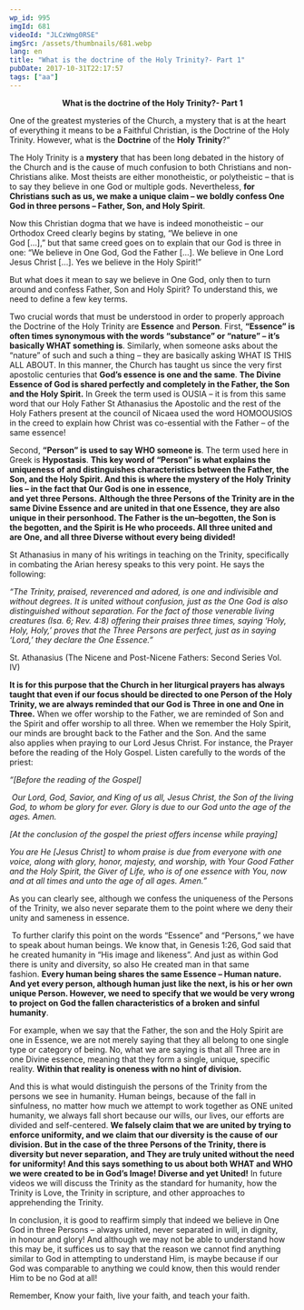 ```yaml
---
wp_id: 995
imgId: 681
videoId: "JLCzWmg0RSE"
imgSrc: /assets/thumbnails/681.webp
lang: en
title: "What is the doctrine of the Holy Trinity?- Part 1"
pubDate: 2017-10-31T22:17:57
tags: ["aa"]
---
```


<p style="text-align: center;"><strong>What is the doctrine of the Holy Trinity?- Part 1</strong></p>
<p>One of the greatest mysteries of the Church, a mystery that is at the heart of everything it means to be a Faithful Christian, is the Doctrine of the Holy Trinity. However, what is the <b>Doctrine</b> of the <b>Holy</b> <b>Trinity</b>?”<span data-ccp-props="{&quot;201341983&quot;:0,&quot;335559739&quot;:160,&quot;335559740&quot;:259}"> </span></p>
<p>The Holy Trinity is a <b>mystery</b> that has been long debated in the history of the Church and is the cause of much confusion to both Christians and non-Christians alike. Most theists are either monotheistic, or polytheistic – that is to say they believe in one God or multiple gods. Nevertheless, <b>for Christians such as us, we make a unique claim – we boldly confess One God in three persons – Father, Son, and Holy Spirit</b>. <span data-ccp-props="{&quot;201341983&quot;:0,&quot;335559739&quot;:160,&quot;335559740&quot;:259}"> </span></p>
<p>Now this Christian dogma that we have is indeed monotheistic – our Orthodox Creed clearly begins by stating, “We believe in one God […],” but that same creed goes on to explain that our God is three in one: “We believe in One God, God the Father […]. We believe in One Lord Jesus Christ […]. Yes we believe in the Holy Spirit!”<span data-ccp-props="{&quot;201341983&quot;:0,&quot;335559739&quot;:160,&quot;335559740&quot;:259}"> </span></p>
<p>But what does it mean to say we believe in One God, only then to turn around and confess Father, Son and Holy Spirit? To understand this, we need to define a few key terms. <span data-ccp-props="{&quot;201341983&quot;:0,&quot;335559739&quot;:160,&quot;335559740&quot;:259}"> </span></p>
<p>Two crucial words that must be understood in order to properly approach the Doctrine of the Holy Trinity are <b>Essence</b> and <b>Person</b>. First, <b>“</b><b>Essence</b><b>”</b><b> is often times synonymous with the words </b><b>“</b><b>substance</b><b>”</b><b> or </b><b>“</b><b>nature</b><b>”</b><b> – it</b><b>’</b><b>s basically WHAT something is</b>. Similarly, when someone asks about the “nature” of such and such a thing – they are basically asking WHAT IS THIS ALL ABOUT. In this manner, the Church has taught us since the very first apostolic centuries that <b>God’s essence is one and the same</b>. <b>The Divin</b><b>e Essence of God is shared perfectly and completely in the Father, the Son and the Holy Spirit.</b> In Greek the term used is OUSIA – it is from this same word that our Holy Father St Athanasius the Apostolic and the rest of the Holy Fathers present at the council of Nicaea used the word HOMOOUSIOS in the creed to explain how Christ was co-essential with the Father – of the same essence! <span data-ccp-props="{&quot;201341983&quot;:0,&quot;335559739&quot;:160,&quot;335559740&quot;:259}"> </span></p>
<p>Second, <b>“</b><b>Person</b><b>”</b><b> is used </b><b>to say WHO someone is</b>. The term used here in Greek is <b>Hypostasis</b>. <b>This key word of </b><b>“</b><b>Person</b><b>”</b><b> is what explains th</b><b>e uniqueness of and distinguishes </b><b>characteristics between the Father, the Son, and the Holy Spirit. And this is where the mystery of the Holy Trinity lies – in the fact that Our God is one in essence, and</b><b> yet</b><b> three </b><b>P</b><b>ersons.</b> <b>Although the three P</b><b>ersons of the Trinity </b><b>are in</b><b> the same Divine Essence and are united in that one Essence, they are also unique in their personhood. The Father is the un</b><b>&#8211;</b><b>begotten, the Son is the </b><b>begotten, and the Spirit is He who</b><b> proceeds. All three united and are </b><b>One</b><b>, and all three Diverse without every being divided!   </b><b> </b><span data-ccp-props="{&quot;201341983&quot;:0,&quot;335559739&quot;:160,&quot;335559740&quot;:259}"> </span></p>
<p>St Athanasius in many of his writings in teaching on the Trinity, specifically in combating the Arian heresy speaks to this very point. He says the following: <span data-ccp-props="{&quot;201341983&quot;:0,&quot;335559739&quot;:160,&quot;335559740&quot;:259}"> </span></p>
<p><i>“The Trinity, praised, reverenced and adored, is one and indivisible and without degrees. It is united without confusion, just as the One God is also distinguished without separation. For the fact of those venerable living creatures (Isa. 6; Rev. 4:8) offering their praises three times, saying &#8216;Holy, Holy, Holy,&#8217; proves that the Three Persons are perfect, just as in saying &#8216;Lord,&#8217; they declare the One Essence.&#8221; </i><span data-ccp-props="{&quot;201341983&quot;:0,&quot;335559739&quot;:160,&quot;335559740&quot;:259}"> </span></p>
<p>St. Athanasius (The Nicene and Post-Nicene Fathers: Second Series Vol. IV)<span data-ccp-props="{&quot;201341983&quot;:0,&quot;335559739&quot;:160,&quot;335559740&quot;:259}"> </span></p>
<p><b>It is for this purpose that the Church in her liturgical prayers has always taught that even if our focus</b><b> should</b><b> be directed to one Person of the Holy Trinity, we are always reminded that our God is Three in one and One in Three.</b> When we offer worship to the Father, we are reminded of Son and the Spirit and offer worship to all three. When we remember the Holy Spirit, our minds are brought back to the Father and the Son. And the same also applies when praying to our Lord Jesus Christ. For instance, the Prayer before the reading of the Holy Gospel. Listen carefully to the words of the priest: <span data-ccp-props="{&quot;201341983&quot;:0,&quot;335559739&quot;:160,&quot;335559740&quot;:259}"> </span></p>
<p><i>“[Before the reading of the Gospel]</i><span data-ccp-props="{&quot;201341983&quot;:0,&quot;335559739&quot;:160,&quot;335559740&quot;:259}"> </span></p>
<p><i> Our Lord, God, </i><i>Savior</i><i>, and King of us all, Jesus Christ, the Son of the living God, to whom be glory </i><i>for ever</i><i>. Glory is due to our God unto the age of the ages. Amen. </i><span data-ccp-props="{&quot;201341983&quot;:0,&quot;335559739&quot;:160,&quot;335559740&quot;:259}"> </span></p>
<p><i>[At the conclusion of the gospel the priest offers incense while praying] </i><span data-ccp-props="{&quot;201341983&quot;:0,&quot;335559739&quot;:160,&quot;335559740&quot;:259}"> </span></p>
<p><i>You are He [Jesus Christ] to whom praise is due from everyone with one voice, along with glory, </i><i>honor</i><i>, majesty, and worship, with Your </i><i>Good</i><i> Father and the Holy Spirit, the Giver of Life, who is of one essence with You, now and at all times and unto the age of all ages. Amen.”</i><span data-ccp-props="{&quot;201341983&quot;:0,&quot;335559739&quot;:160,&quot;335559740&quot;:259}"> </span></p>
<p>As you can clearly see, although we confess the uniqueness of the Persons of the Trinity, we also never separate them to the point where we deny their unity and sameness in essence. <span data-ccp-props="{&quot;201341983&quot;:0,&quot;335559739&quot;:160,&quot;335559740&quot;:259}"> </span></p>
<p><span data-ccp-props="{&quot;201341983&quot;:0,&quot;335559739&quot;:160,&quot;335559740&quot;:259}"> </span>To further clarify this point on the words “Essence” and “Persons,” we have to speak about human beings. We know that, in Genesis 1:26, God said that he created humanity in “His image and likeness”. And just as within God there is unity and diversity, so also He created man in that same fashion. <b>Every human being shares the same Essence – Human nature. And yet </b><b>every person, although human just like the next, is his or her</b><b> own unique Person. However, we need to specify that we would be very wrong to </b><b>project on God the fallen characteristics of a broken and sinful humanity</b>. <span data-ccp-props="{&quot;201341983&quot;:0,&quot;335559739&quot;:160,&quot;335559740&quot;:259}"> </span></p>
<p>For example, when we say that the Father, the son and the Holy Spirit are one in Essence, we are not merely saying that they all belong to one single type or category of being. No, what we are saying is that all Three are in one Divine essence, meaning that they form a single, unique, specific reality. <b>Within that reality is oneness with no hint of division. </b><span data-ccp-props="{&quot;201341983&quot;:0,&quot;335559739&quot;:160,&quot;335559740&quot;:259}"> </span></p>
<p>And this is what would distinguish the persons of the Trinity from the persons we see in humanity. Human beings, because of the fall in sinfulness, no matter how much we attempt to work together as ONE united humanity, we always fall short because our wills, our lives, our efforts are divided and self-centered. <b>We falsely claim that </b><b>we are united by </b><b>trying to enforce</b><b> uniformity</b><b>, and we claim that our diversity is the cause of our division. </b><b>But in the case of the three P</b><b>ersons of the Trinity, there is diversity but never separation,</b><b> and </b><b>T</b><b>hey</b><b> are </b><b>truly </b><b>united without the need for uniformity!</b><b> </b><b>And this says something to us about both WHAT and WHO we were created to be</b><b> </b><b>in God’s Image! Diverse and yet United!</b> In future videos we will discuss the Trinity as the standard for humanity, how the Trinity is Love, the Trinity in scripture, and other approaches to apprehending the Trinity. <span data-ccp-props="{&quot;201341983&quot;:0,&quot;335559739&quot;:160,&quot;335559740&quot;:259}"> </span></p>
<p>In conclusion, it is good to reaffirm simply that indeed we believe in One God in three Persons – always united, never separated in will, in dignity, in honour and glory! And although we may not be able to understand how this may be, it suffices us to say that the reason we cannot find anything similar to God in attempting to understand Him, is maybe because if our God was comparable to anything we could know, then this would render Him to be no God at all! <span data-ccp-props="{&quot;201341983&quot;:0,&quot;335559739&quot;:160,&quot;335559740&quot;:259}"> </span></p>
<p>Remember, Know your faith, live your faith, and teach your faith. <span data-ccp-props="{&quot;201341983&quot;:0,&quot;335559739&quot;:160,&quot;335559740&quot;:259}"> </span></p>

